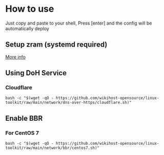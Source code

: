 # How to use
Just copy and paste to your shell, Press [enter] and the config will be automatically deploy

## Setup zram (systemd required)
[More info](https://github.com/wikihost-opensource/linux-toolkit/tree/main/system/zram)


## Using DoH Service
### Cloudflare
```
bash -c "$(wget -qO - https://github.com/wikihost-opensource/linux-toolkit/raw/main/network/dns-over-https/cloudflare.sh)"
```
## Enable BBR
### For CentOS 7
```
bash -c "$(wget -qO - https://github.com/wikihost-opensource/linux-toolkit/raw/main/network/bbr/centos7.sh)"
```
